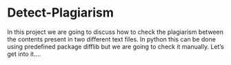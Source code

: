 # Detect-Plagiarism
In this project we are going to discuss how to check the plagiarism between the contents present in two different text files. In python this can be done using predefined package difflib but we are going to check it manually. Let’s get into it….
